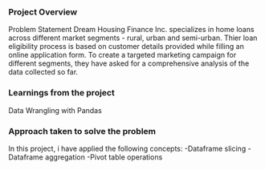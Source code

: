 ### Project Overview

 Problem Statement
            Dream Housing Finance Inc. specializes in home loans across different market segments - rural, urban and semi-urban. Thier loan eligibility process is based on customer details provided while filling an online application form. To create a targeted marketing campaign for different segments, they have asked for a comprehensive analysis of the data collected so far.


### Learnings from the project

 Data Wrangling with Pandas



### Approach taken to solve the problem

 In this project, i have applied the following concepts:
-Dataframe slicing
-Dataframe aggregation
-Pivot table operations



